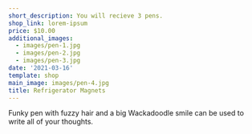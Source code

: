```yaml
---
short_description: You will recieve 3 pens.
shop_link: lorem-ipsum
price: $10.00
additional_images:
  - images/pen-1.jpg
  - images/pen-2.jpg
  - images/pen-3.jpg
date: '2021-03-16'
template: shop
main_image: images/pen-4.jpg
title: Refrigerator Magnets
---
```

Funky pen with fuzzy hair and a big Wackadoodle smile can be used to write all of your thoughts.
